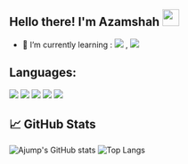 <!-- [![Header](https://raw.githubusercontent.com/mfirdausj/mfirdausj/main/readme_header.png "Header")]() -->

## Hello there! I'm Azamshah <img src="https://raw.githubusercontent.com/ajump/ajump/main/assets/wave.gif" width="30px">

- 🌱 I’m currently learning : <code><img src="https://img.shields.io/badge/React-20232A?style=for-the-badge&logo=react&logoColor=61DAFB"></code> , <code><img src="https://img.shields.io/badge/React_Native-20232A?style=for-the-badge&logo=react&logoColor=61DAFB"></code>
<!-- - 📫 How to reach me: <code><a href="https://www.linkedin.com/in/mohdfirdausbinjohari/" target="_blank"><img src="https://img.shields.io/badge/LinkedIn-0077B5?style=for-the-badge&logo=linkedin&logoColor=white"></a></code> -->

## Languages:
<code><img src="https://img.shields.io/badge/JavaScript-323330?style=for-the-badge&logo=javascript&logoColor=F7DF1E"></code>
<code><img src="https://img.shields.io/badge/Node.js-43853D?style=for-the-badge&logo=node.js&logoColor=white"></code>
<code><img src="https://img.shields.io/badge/C%2B%2B-00599C?style=for-the-badge&logo=c%2B%2B&logoColor=white"></code>
<code><img src="https://img.shields.io/badge/Java-ED8B00?style=for-the-badge&logo=java&logoColor=white"></code>
<code><img src="https://img.shields.io/badge/PHP-777BB4?style=for-the-badge&logo=php&logoColor=white"></code>

## &#x1f4c8; GitHub Stats

![Ajump's GitHub stats](https://github-readme-stats.vercel.app/api?username=ajump&show_icons=true&theme=chartreuse-dark)
![Top Langs](https://github-readme-stats.vercel.app/api/top-langs/?username=ajump&theme=chartreuse-dark)
